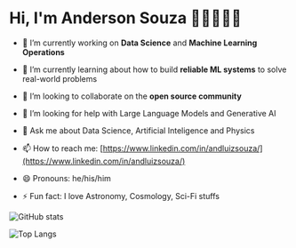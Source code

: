 # Hi, I'm Anderson Souza 👋🏾👨🏽‍💻

- 🔭 I’m currently working on **Data Science** and **Machine Learning Operations**

- 🌱 I’m currently learning about how to build **reliable ML systems** to solve real-world problems
 
- 👯 I’m looking to collaborate on the **open source community**

- 🤔 I’m looking for help with Large Language Models and Generative AI

- 💬 Ask me about Data Science, Artificial Inteligence and Physics

- 📫 How to reach me: [https://www.linkedin.com/in/andluizsouza/](https://www.linkedin.com/in/andluizsouza/)

- 😄 Pronouns: he/his/him

- ⚡ Fun fact: I love Astronomy, Cosmology, Sci-Fi stuffs


![GitHub stats](https://github-readme-stats.vercel.app/api?username=andluizsouza&show_icons=true&theme=dracula&include_all_commits=true&count_private=true)

![Top Langs](https://github-readme-stats.vercel.app/api/top-langs/?username=andluizsouza&layout=donut)
